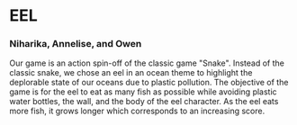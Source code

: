 # EEL
### Niharika, Annelise, and Owen
Our game is an action spin-off of the classic game "Snake". Instead of the classic snake, 
we chose an eel in an ocean theme to highlight the deplorable state of our oceans due to 
plastic pollution. The objective of the game is for the eel to eat as many fish as possible
while avoiding plastic water bottles, the wall, and the body of the eel character. As the eel 
eats more fish, it grows longer which corresponds to an increasing score.


